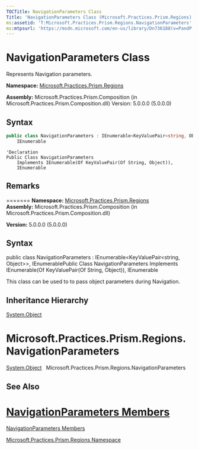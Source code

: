 ```yaml
---
TOCTitle: NavigationParameters Class
Title: 'NavigationParameters Class (Microsoft.Practices.Prism.Regions)'
ms:assetid: 'T:Microsoft.Practices.Prism.Regions.NavigationParameters'
ms:mtpsurl: 'https://msdn.microsoft.com/en-us/library/Dn736188(v=PandP.50)'
---
```


# NavigationParameters Class

Represents Navigation parameters.


**Namespace:** [Microsoft.Practices.Prism.Regions](https://msdn.microsoft.com/en-us/library/microsoft.practices.prism.regions(v=pandp.50))

**Assembly:** Microsoft.Practices.Prism.Composition (in Microsoft.Practices.Prism.Composition.dll) Version: 5.0.0.0 (5.0.0.0)

## Syntax

```C#
public class NavigationParameters : IEnumerable<KeyValuePair<string, Object>>, 
	IEnumerable
```
```VB
'Declaration
Public Class NavigationParameters
	Implements IEnumerable(Of KeyValuePair(Of String, Object)), 
	IEnumerable
```
## Remarks
=======
**Namespace:** [Microsoft.Practices.Prism.Regions](https://msdn.microsoft.com/n:microsoft.practices.prism.regions)
**Assembly:** Microsoft.Practices.Prism.Composition (in Microsoft.Practices.Prism.Composition.dll)

**Version:** 5.0.0.0 (5.0.0.0)

## Syntax


public class NavigationParameters : IEnumerable&lt;KeyValuePair&lt;string, Object&gt;&gt;, IEnumerablePublic Class NavigationParameters Implements IEnumerable(Of KeyValuePair(Of String, Object)), IEnumerable


This class can be used to to pass object parameters during Navigation.

## Inheritance Hierarchy

[System.Object](http://msdn2.microsoft.com/en-us/library/e5kfa45b)


Microsoft.Practices.Prism.Regions.NavigationParameters
=======
<span id="familyToggle"></span>[System.Object](http://msdn.microsoft.com/en-us/library/e5kfa45b)
  Microsoft.Practices.Prism.Regions.NavigationParameters


## See Also


[NavigationParameters Members](https://msdn.microsoft.com/en-us/library/microsoft.practices.prism.regions.navigationparameters_members(v=pandp.50))
=======

[NavigationParameters Members](https://msdn.microsoft.com/allmembers.t:microsoft.practices.prism.regions.navigationparameters)


[Microsoft.Practices.Prism.Regions Namespace](https://msdn.microsoft.com/en-us/library/microsoft.practices.prism.regions(v=pandp.50))
